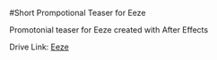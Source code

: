 #Short Prompotional Teaser for Eeze

Promotonial teaser for Eeze created with After Effects

Drive Link: [Eeze](https://drive.google.com/open?id=1BdmDUsvZc_nuMwujvFkdS0LiBSMqLirJ)
